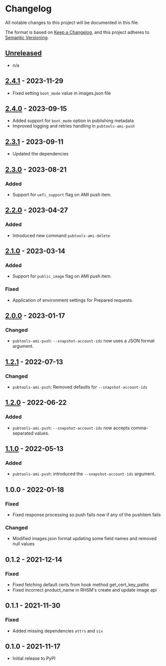 # Changelog

All notable changes to this project will be documented in this file.

The format is based on [Keep a Changelog](https://keepachangelog.com/en/1.0.0/),
and this project adheres to [Semantic Versioning](https://semver.org/spec/v2.0.0.html).

## [Unreleased]

- n/a

## [2.4.1] - 2023-11-29

- Fixed setting `boot_mode` value in images.json file

## [2.4.0] - 2023-09-15

- Added support for `boot_mode` option in publishing metadata
- Improved logging and retries handling in `pubtools-ami-push`

## [2.3.1] - 2023-09-11

- Updated the dependencies

## [2.3.0] - 2023-08-21

### Added

- Support for `uefi_support` flag on AMI push item.

## [2.2.0] - 2023-04-27

### Added

- Introduced new command `pubtools-ami-delete`

## [2.1.0] - 2023-03-14

### Added

- Support for `public_image` flag on AMI push item.

### Fixed

- Application of environment settings for Prepared requests.

## [2.0.0] - 2023-01-17

### Changed

- `pubtools-ami-push`: `--snapshot-account-ids` now uses a JSON format argument.

## [1.2.1] - 2022-07-13

### Changed

- `pubtools-ami-push`: Removed defaults for `--snapshot-account-ids`

## [1.2.0] - 2022-06-22

### Added

- `pubtools-ami-push`: `--snapshot-account-ids` now accepts comma-separated values.

## [1.1.0] - 2022-05-13

### Added

- `pubtools-ami-push`: introduced the `--snapshot-account-ids` argument.

## 1.0.0 - 2022-01-18

### Fixed

- Fixed response processing so push fails now if any of the pushitem fails

### Changed

- Modified images.json format updating some field names and removed null values


## 0.1.2 - 2021-12-14

### Fixed

- Fixed fetching default certs from hook method get_cert_key_paths
- Fixed incorrect product_name in RHSM's create and update image api

## 0.1.1 - 2021-11-30

### Fixed

- Added missing dependencies `attrs` and `six`

## 0.1.0 - 2021-11-17

- Initial release to PyPI

[Unreleased]: https://github.com/release-engineering/pubtools-ami/compare/v2.4.1...HEAD
[2.4.1]: https://github.com/release-engineering/pubtools-ami/compare/v2.4.0...v2.4.1
[2.4.0]: https://github.com/release-engineering/pubtools-ami/compare/v2.3.1...v2.4.0
[2.3.1]: https://github.com/release-engineering/pubtools-ami/compare/v2.3.0...v2.3.1
[2.3.0]: https://github.com/release-engineering/pubtools-ami/compare/v2.2.0...v2.3.0
[2.2.0]: https://github.com/release-engineering/pubtools-ami/compare/v2.1.0...v2.2.0
[2.1.0]: https://github.com/release-engineering/pubtools-ami/compare/v2.0.0...v2.1.0
[2.0.0]: https://github.com/release-engineering/pubtools-ami/compare/v1.2.1...v2.0.0
[1.2.1]: https://github.com/release-engineering/pubtools-ami/compare/v1.2.0...v1.2.1
[1.2.0]: https://github.com/release-engineering/pubtools-ami/compare/v1.1.0...v1.2.0
[1.1.0]: https://github.com/release-engineering/pubtools-ami/compare/v1.0.0...v1.1.0
